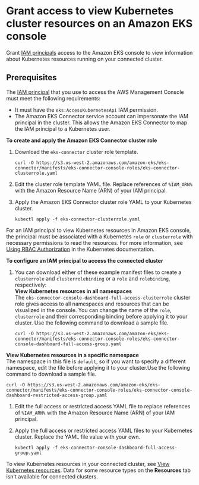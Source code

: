 # Grant access to view Kubernetes cluster resources on an Amazon EKS console<a name="connector-grant-access"></a>

Grant [IAM principals](https://docs.aws.amazon.com/IAM/latest/UserGuide/id_roles.html#iam-term-principal) access to the Amazon EKS console to view information about Kubernetes resources running on your connected cluster\.

## Prerequisites<a name="connector-grant-access-prereqs"></a>

The [IAM principal](https://docs.aws.amazon.com/IAM/latest/UserGuide/id_roles.html#iam-term-principal) that you use to access the AWS Management Console must meet the following requirements:
+ It must have the `eks:AccessKubernetesApi` IAM permission\.
+ The Amazon EKS Connector service account can impersonate the IAM principal in the cluster\. This allows the Amazon EKS Connector to map the IAM principal to a Kubernetes user\.

**To create and apply the Amazon EKS Connector cluster role**

1. Download the `eks-connector` cluster role template\.

   ```
   curl -O https://s3.us-west-2.amazonaws.com/amazon-eks/eks-connector/manifests/eks-connector-console-roles/eks-connector-clusterrole.yaml
   ```

1. Edit the cluster role template YAML file\. Replace references of `%IAM_ARN%` with the Amazon Resource Name \(ARN\) of your IAM principal\.

1. Apply the Amazon EKS Connector cluster role YAML to your Kubernetes cluster\.

   ```
   kubectl apply -f eks-connector-clusterrole.yaml
   ```

For an IAM principal to view Kubernetes resources in Amazon EKS console, the principal must be associated with a Kubernetes `role` or `clusterrole` with necessary permissions to read the resources\. For more information, see [Using RBAC Authorization](https://kubernetes.io/docs/reference/access-authn-authz/rbac/) in the Kubernetes documentation\.

**To configure an IAM principal to access the connected cluster**

1. You can download either of these example manifest files to create a `clusterrole` and `clusterrolebinding` or a `role` and `rolebinding`, respectively:  
**View Kubernetes resources in all namespaces**  
The `eks-connector-console-dashboard-full-access-clusterrole` cluster role gives access to all namespaces and resources that can be visualized in the console\. You can change the name of the `role`, `clusterrole` and their corresponding binding before applying it to your cluster\. Use the following command to download a sample file\.  

   ```
   curl -O https://s3.us-west-2.amazonaws.com/amazon-eks/eks-connector/manifests/eks-connector-console-roles/eks-connector-console-dashboard-full-access-group.yaml
   ```  
**View Kubernetes resources in a specific namespace**  
The namespace in this file is `default`, so if you want to specify a different namespace, edit the file before applying it to your cluster\.Use the following command to download a sample file\.  

   ```
   curl -O https://s3.us-west-2.amazonaws.com/amazon-eks/eks-connector/manifests/eks-connector-console-roles/eks-connector-console-dashboard-restricted-access-group.yaml
   ```

1. Edit the full access or restricted access YAML file to replace references of `%IAM_ARN%` with the Amazon Resource Name \(ARN\) of your IAM principal\.

1. Apply the full access or restricted access YAML files to your Kubernetes cluster\. Replace the YAML file value with your own\.

   ```
   kubectl apply -f eks-connector-console-dashboard-full-access-group.yaml
   ```

To view Kubernetes resources in your connected cluster, see [View Kubernetes resources](view-kubernetes-resources.md)\. Data for some resource types on the **Resources** tab isn't available for connected clusters\.